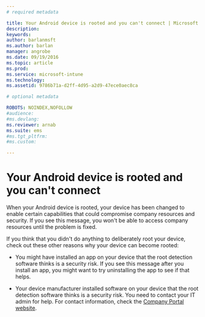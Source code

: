 ```yaml
---
# required metadata

title: Your Android device is rooted and you can't connect | Microsoft Intune
description:
keywords:
author: barlanmsftms.author: barlan
manager: angrobe
ms.date: 09/19/2016
ms.topic: article
ms.prod:
ms.service: microsoft-intune
ms.technology:
ms.assetid: 9786b71a-d2ff-4d95-a2d9-47ece0aec8ca

# optional metadata

ROBOTS: NOINDEX,NOFOLLOW
#audience:
#ms.devlang:
ms.reviewer: arnab
ms.suite: ems
#ms.tgt_pltfrm:
#ms.custom:

---
```



# Your Android device is rooted and you can't connect

When your Android device is rooted, your device has been changed to enable certain capabilities that could compromise company resources and security. If you see this message, you won't be able to access company resources until the problem is fixed.

If you think that you didn't do anything to deliberately root your device, check out these other reasons why your device can become rooted:

- You might have installed an app on your device that the root detection software thinks is a security risk. If you see this message after you install an app, you might want to try uninstalling the app to see if that helps.

- Your device manufacturer installed software on your device that the root detection software thinks is a security risk. You need to contact your IT admin for help. For contact information, check the [Company Portal website](http://portal.manage.microsoft.com).
